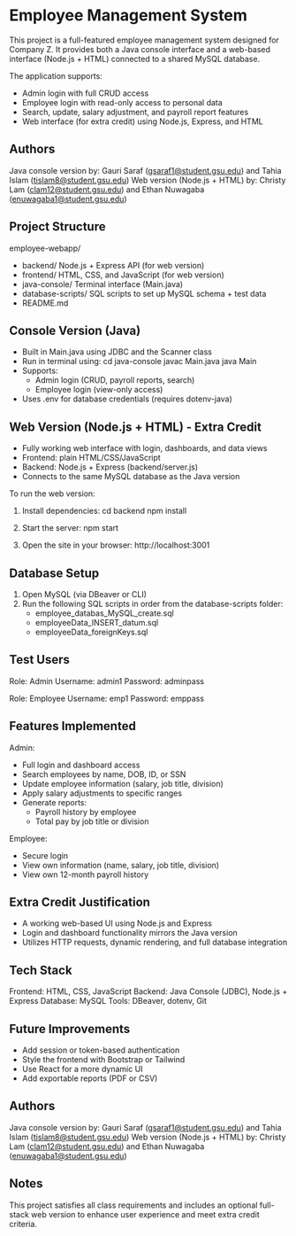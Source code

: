 # Employee Management System

This project is a full-featured employee management system designed for Company Z. It provides both a Java console interface and a web-based interface (Node.js + HTML) connected to a shared MySQL database.

The application supports:
- Admin login with full CRUD access
- Employee login with read-only access to personal data
- Search, update, salary adjustment, and payroll report features
- Web interface (for extra credit) using Node.js, Express, and HTML

## Authors

Java console version by: Gauri Saraf (gsaraf1@student.gsu.edu) and Tahia Islam (tislam8@student.gsu.edu)
Web version (Node.js + HTML) by: Christy Lam (clam12@student.gsu.edu) and Ethan Nuwagaba (enuwagaba1@student.gsu.edu)

## Project Structure

employee-webapp/
- backend/              Node.js + Express API (for web version)
- frontend/             HTML, CSS, and JavaScript (for web version)
- java-console/         Terminal interface (Main.java)
- database-scripts/     SQL scripts to set up MySQL schema + test data
- README.md

## Console Version (Java)

- Built in Main.java using JDBC and the Scanner class
- Run in terminal using:
  cd java-console
  javac Main.java
  java Main
- Supports:
  - Admin login (CRUD, payroll reports, search)
  - Employee login (view-only access)
- Uses .env for database credentials (requires dotenv-java)

## Web Version (Node.js + HTML) - Extra Credit

- Fully working web interface with login, dashboards, and data views
- Frontend: plain HTML/CSS/JavaScript
- Backend: Node.js + Express (backend/server.js)
- Connects to the same MySQL database as the Java version

To run the web version:

1. Install dependencies:
   cd backend
   npm install

2. Start the server:
   npm start

3. Open the site in your browser:
   http://localhost:3001

## Database Setup

1. Open MySQL (via DBeaver or CLI)
2. Run the following SQL scripts in order from the database-scripts folder:
   - employee_databas_MySQL_create.sql
   - employeeData_INSERT_datum.sql
   - employeeData_foreignKeys.sql

## Test Users

Role: Admin
Username: admin1
Password: adminpass

Role: Employee
Username: emp1
Password: emppass

## Features Implemented

Admin:
- Full login and dashboard access
- Search employees by name, DOB, ID, or SSN
- Update employee information (salary, job title, division)
- Apply salary adjustments to specific ranges
- Generate reports:
  - Payroll history by employee
  - Total pay by job title or division

Employee:
- Secure login
- View own information (name, salary, job title, division)
- View own 12-month payroll history

## Extra Credit Justification

- A working web-based UI using Node.js and Express
- Login and dashboard functionality mirrors the Java version
- Utilizes HTTP requests, dynamic rendering, and full database integration

## Tech Stack

Frontend: HTML, CSS, JavaScript
Backend: Java Console (JDBC), Node.js + Express
Database: MySQL
Tools: DBeaver, dotenv, Git

## Future Improvements

- Add session or token-based authentication
- Style the frontend with Bootstrap or Tailwind
- Use React for a more dynamic UI
- Add exportable reports (PDF or CSV)

## Authors

Java console version by: Gauri Saraf (gsaraf1@student.gsu.edu) and Tahia Islam (tislam8@student.gsu.edu)
Web version (Node.js + HTML) by: Christy Lam (clam12@student.gsu.edu) and Ethan Nuwagaba (enuwagaba1@student.gsu.edu)

## Notes

This project satisfies all class requirements and includes an optional full-stack web version to enhance user experience and meet extra credit criteria.
